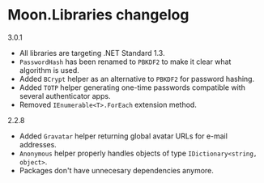 # Moon.Libraries changelog

3.0.1

- All libraries are targeting .NET Standard 1.3.
- `PasswordHash` has been renamed to `PBKDF2` to make it clear what algorithm is used.
- Added `BCrypt` helper as an alternative to `PBKDF2` for password hashing.
- Added `TOTP` helper generating one-time passwords compatible with several authenticator apps.
- Removed `IEnumerable<T>.ForEach` extension method.

2.2.8

- Added `Gravatar` helper returning global avatar URLs for e-mail addresses.
- `Anonymous` helper properly handles objects of type `IDictionary<string, object>`.
- Packages don't have unnecesary dependencies anymore.